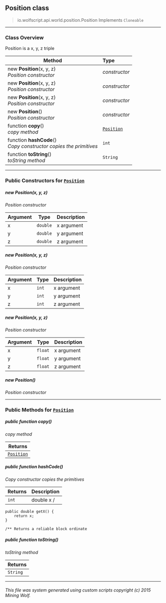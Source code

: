 ## Position __class__

>io.wolfscript.api.world.position.Position
>Implements `Cloneable`

---

### Class Overview

Position is a x, y, z triple

Method | Type   
--- | :--- 
new __Position__(x, y, z) <br> _Position constructor_ | _constructor_
new __Position__(x, y, z) <br> _Position constructor_ | _constructor_
new __Position__(x, y, z) <br> _Position constructor_ | _constructor_
new __Position__() <br> _Position constructor_ | _constructor_
 function __copy__() <br> _copy method_ | [`Position`](Position.md)
 function __hashCode__() <br> _Copy constructor copies the primitives_ | `int`
 function __toString__() <br> _toString method_ | `String`



---

### Public Constructors for [`Position`](Position.md)

##### <a id='position'></a>new __Position__(x, y, z) 

_Position constructor_

Argument | Type | Description  
--- | --- | --- 
x | `double` | x argument
y | `double` | y argument
z | `double` | z argument

##### <a id='position'></a>new __Position__(x, y, z) 

_Position constructor_

Argument | Type | Description  
--- | --- | --- 
x | `int` | x argument
y | `int` | y argument
z | `int` | z argument

##### <a id='position'></a>new __Position__(x, y, z) 

_Position constructor_

Argument | Type | Description  
--- | --- | --- 
x | `float` | x argument
y | `float` | y argument
z | `float` | z argument

##### <a id='position'></a>new __Position__() 

_Position constructor_


---

### Public Methods for [`Position`](Position.md)

##### <a id='copy'></a>public  function __copy__()

_copy method_

Returns | 
--- | 
[`Position`](Position.md) |


##### <a id='hashcode'></a>public  function __hashCode__()

_Copy constructor copies the primitives_

Returns | Description
--- | --- 
`int` | double x /
    public double getX() {
        return x;
    }

    /** Returns a reliable block ordinate


##### <a id='tostring'></a>public  function __toString__()

_toString method_

Returns | 
--- | 
`String` |


---


###### This file was system generated using custom scripts copyright (c) 2015 Mining Wolf.
	

